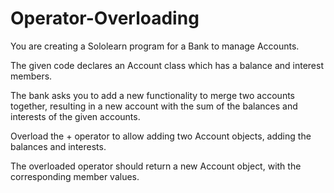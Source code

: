 # Operator-Overloading

You are creating a Sololearn program for a Bank to manage Accounts.

The given code declares an Account class which has a balance and interest members.

The bank asks you to add a new functionality to merge two accounts together, resulting in a new account with the sum of the balances and interests of the given accounts.

Overload the + operator to allow adding two Account objects, adding the balances and interests.

The overloaded operator should return a new Account object, with the corresponding member values.
